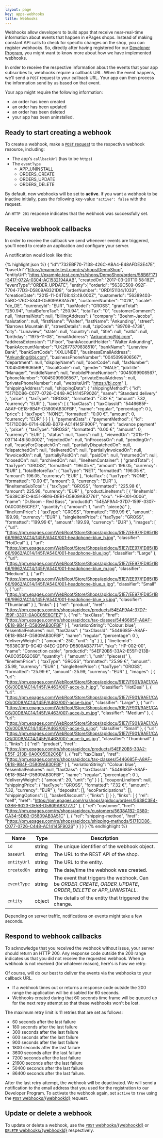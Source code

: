 ```yaml
---
layout: page
key: apps-webhooks
title: Webhooks
---
```


Webhooks allow developers to build apps that receive near-real-time information about events that happen in ePages shops.
Instead of making constant API calls to check for specific changes on the shop, you can register webhooks.
So, directly after having registered for our [Developer Program](/#modal-popup), you might want to know more about how we have implemented webhooks.

In order to receive the respective information about the events that your app subscribes to, webhooks require a callback URL.
When the event happens, we'll send a `POST` request to your callback URL.
Your app can then process the information send by us based on that event.

Your app might require the following information:

* an order has been created
* an order has been updated
* an order has been deleted
* your app has been uninstalled.

## Ready to start creating a webhook

To create a webhook, make a [`POST` request](page:apps-api-post-shopid-webhooks-information) to the respective webhook resource, including:

* The app's `callbackUrl` (has to be `https`)
* The `eventType`
    * APP_UNINSTALL
    * ORDERS_CREATE
    * ORDERS_UPDATE
    * ORDERS_DELETE

By default, new webhooks will be set to **active**.
If you want a webhook to be inactive initially, pass the following key-value `"active": false` with the request.

An `HTTP 201` response indicates that the webhook was successfully set.

## Receive webhook callbacks

In order to receive the callback we send whenever events are triggered, you’ll need to create an application and configure your server.

A notification would look like this:

{% highlight json %}
{
   "id":"732EBF70-7138-426C-ABA4-E48AFDE3E47E",
   "baseUrl":"https://example.test.com/rs/shops/DemoShop",
   "entityUrl":"https://example.test.com/rs/shops/DemoShop/orders/58B6F171-3417-072A-0304-AC1532194AAB",
   "createdOn":"2017-03-20T10:58:18Z",
   "eventType":"ORDER_UPDATE",
   "entity":{
     "orderId": "5639C509-092F-7704-77D3-D5809AB321D8",
     "orderNumber": "ORD151104/1033",
     "creationDate": "2015-11-04T08:42:49.000Z",
     "customerId": "56389403-55BC-176C-5343-D5809AB3A579",
     "customerNumber": "1028",
     "locale": "de_DE",
     "currencyId": "EUR",
     "taxModel": "GROSS",
     "grandTotal": "250.94",
     "totalBeforeTax": "250.94",
     "totalTax": "0",
     "customerComment": null,
     "internalNote": null,
     "billingAddress": {
       "company": "Boehm-Jacobs",
       "salutation": null,
       "firstName": "Walter",
       "lastName": "Ankunding",
       "street": "Barrows Mountain 8",
       "streetDetails": null,
       "zipCode": "89708-4738",
       "city": "Lunaview",
       "state": null,
       "country": null,
       "title": null,
       "vatId": null,
       "birthday": "1975-11-08",
       "emailAddress": "Ankunding@bj.com",
       "addressExtension": "1.Floor",
       "bankAccountHolder": "Walter Ankunding",
       "bankAccountNumber": "UK2677379838510",
       "bankName": "Lunaview Bank",
       "bankSortCode": "XXLUNBB",
       "businessEmailAddress": "Ankunding@bj.com",
       "businessPhoneNumber": "0045099906567",
       "department": null,
       "displayName": null,
       "doorCode": null,
       "faxNumber": "0045099906568",
       "fiscalCode": null,
       "gender": "MALE",
       "jobTitle": "Manager",
       "middleName": null,
       "mobilePhoneNumber": "0045099906567",
       "phoneNumber": "0045099906567",
       "privateEmailAddress": null,
       "privatePhoneNumber": null,
       "websiteUrl": "https://bj.com"
     },
     "shippingAddress": null,
     "shippingData": {
       "shippingMethod": {
         "id": "5171DD86-C077-0726-C448-AC14145F9026",
         "name": "Standard delivery"
       },
       "price": {
         "taxType": "GROSS",
         "formatted": "7.32 €",
         "amount": 7.32,
         "currency": "EUR"
       },
       "taxes": [
         {
           "taxClass": {
             "taxClassId": "5446685F-A8AF-0E18-9B4F-D5809AB30FBF",
             "name": "regular",
             "percentage": 0
           },
           "price": {
             "taxType": "NONE",
             "formatted": "0.00 €",
             "amount": 0,
             "currency": "EUR"
           }
         }
       ]
     },
     "paymentData": {
       "paymentMethod": {
         "id": "5171DD86-0714-8E9B-B079-AC14145F900F",
         "name": "advance payment"
       },
       "price": {
         "taxType": "GROSS",
         "formatted": "0.00 €",
         "amount": 0,
         "currency": "EUR"
       },
       "status": null,
       "taxes": null
     },
     "viewedOn": "2015-11-03T14:48:50.000Z",
     "rejectedOn": null,
     "inProcessOn": null,
     "pendingOn": null,
     "readyForDispatchOn": null,
     "partiallyDispatchedOn": null,
     "dispatchedOn": null,
     "deliveredOn": null,
     "partiallyInvoicedOn": null,
     "invoicedOn": null,
     "partiallyPaidOn": null,
     "paidOn": null,
     "returnedOn": null,
     "closedOn": null,
     "archivedOn": null,
     "lineItemContainer": {
       "grandTotal": {
         "taxType": "GROSS",
         "formatted": "196.05 €",
         "amount": 196.05,
         "currency": "EUR"
       },
       "totalBeforeTax": {
         "taxType": "NET",
         "formatted": "196.05 €",
         "amount": 196.05,
         "currency": "EUR"
       },
       "totalTax": {
         "taxType": "NONE",
         "formatted": "0.00 €",
         "amount": 0,
         "currency": "EUR"
       },
       "lineItemsSubTotal": {
         "taxType": "GROSS",
         "formatted": "225.98 €",
         "amount": 225.98,
         "currency": "EUR"
       },
       "productLineItems": [
         {
           "lineItemId": "5638C3FC-9451-9B16-DEB1-D5809AB37761",
           "sku": "HP-001-0006",
           "name": "Dr.Boom - Red Bass",
           "productId": "54EAF9A4-37D7-159F-3307-0A0C05E6CFE7",
           "quantity": {
             "amount": 1,
             "unit": "piece(s)"
           },
           "lineItemPrice": {
             "taxType": "GROSS",
             "formatted": "199.99 €",
             "amount": 199.99,
             "currency": "EUR"
           },
           "singleItemPrice": {
             "taxType": "GROSS",
             "formatted": "199.99 €",
             "amount": 199.99,
             "currency": "EUR"
           },
           "images": [
             {
               "url": "https://pm.epages.com/WebRoot/Store/Shops/apidocu/51E7/EE97/FD85/1B66/9962/AC14/145F/A540/001-headphone-blue_h.jpg",
               "classifier": "HotDeal"
             },
             {
               "url": "https://pm.epages.com/WebRoot/Store/Shops/apidocu/51E7/EE97/FD85/1B66/9962/AC14/145F/A540/001-headphone-blue.jpg",
               "classifier": "Large"
             },
             {
               "url": "https://pm.epages.com/WebRoot/Store/Shops/apidocu/51E7/EE97/FD85/1B66/9962/AC14/145F/A540/001-headphone-blue_m.jpg",
               "classifier": "Medium"
             },
             {
               "url": "https://pm.epages.com/WebRoot/Store/Shops/apidocu/51E7/EE97/FD85/1B66/9962/AC14/145F/A540/001-headphone-blue_s.jpg",
               "classifier": "Small"
             },
             {
               "url": "https://pm.epages.com/WebRoot/Store/Shops/apidocu/51E7/EE97/FD85/1B66/9962/AC14/145F/A540/001-headphone-blue_xs.jpg",
               "classifier": "Thumbnail"
             }
           ],
           "links": [
             {
               "rel": "product",
               "href": "https://pm.epages.com/rs/shops/apidocu/products/54EAF9A4-37D7-159F-3307-0A0C05E6CFE7"
             },
             {
               "rel": "taxClass",
               "href": "https://pm.epages.com/rs/shops/apidocu/tax-classes/5446685F-A8AF-0E18-9B4F-D5809AB30FBF"
             }
           ],
           "variationString": "Colour: blue",
           "essentialFeatures": null,
           "taxClass": {
             "taxClassId": "5446685F-A8AF-0E18-9B4F-D5809AB30FBF",
             "name": "regular",
             "percentage": 0
           },
           "deliveryWeight": {
             "amount": 250,
             "unit": "g"
           }
         },
         {
           "lineItemId": "5638C3FD-9C4D-84EC-2DF0-D5809AB37714",
           "sku": "HP-002-00",
           "name": "Connection cable",
           "productId": "54EF20B5-33A2-E55F-213B-0A0C05E62C6B",
           "quantity": {
             "amount": 1,
             "unit": "piece(s)"
           },
           "lineItemPrice": {
             "taxType": "GROSS",
             "formatted": "25.99 €",
             "amount": 25.99,
             "currency": "EUR"
           },
           "singleItemPrice": {
             "taxType": "GROSS",
             "formatted": "25.99 €",
             "amount": 25.99,
             "currency": "EUR"
           },
           "images": [
             {
               "url": "https://pm.epages.com/WebRoot/Store/Shops/apidocu/51E7/F901/9AE1/CAC6/00D8/AC14/145F/A463/007-acce-b_h.jpg",
               "classifier": "HotDeal"
             },
             {
               "url": "https://pm.epages.com/WebRoot/Store/Shops/apidocu/51E7/F901/9AE1/CAC6/00D8/AC14/145F/A463/007-acce-b.jpg",
               "classifier": "Large"
             },
             {
               "url": "https://pm.epages.com/WebRoot/Store/Shops/apidocu/51E7/F901/9AE1/CAC6/00D8/AC14/145F/A463/007-acce-b_m.jpg",
               "classifier": "Medium"
             },
             {
               "url": "https://pm.epages.com/WebRoot/Store/Shops/apidocu/51E7/F901/9AE1/CAC6/00D8/AC14/145F/A463/007-acce-b_s.jpg",
               "classifier": "Small"
             },
             {
               "url": "https://pm.epages.com/WebRoot/Store/Shops/apidocu/51E7/F901/9AE1/CAC6/00D8/AC14/145F/A463/007-acce-b_xs.jpg",
               "classifier": "Thumbnail"
             }
           ],
           "links": [
             {
               "rel": "product",
               "href": "https://pm.epages.com/rs/shops/apidocu/products/54EF20B5-33A2-E55F-213B-0A0C05E62C6B"
             },
             {
               "rel": "taxClass",
               "href": "https://pm.epages.com/rs/shops/apidocu/tax-classes/5446685F-A8AF-0E18-9B4F-D5809AB30FBF"
             }
           ],
           "variationString": "Colour: blue",
           "essentialFeatures": null,
           "taxClass": {
             "taxClassId": "5446685F-A8AF-0E18-9B4F-D5809AB30FBF",
             "name": "regular",
             "percentage": 0
           },
           "deliveryWeight": {
             "amount": 20,
             "unit": "g"
           }
         }
       ],
       "couponLineItem": null,
       "shippingPrice": {
         "taxType": "GROSS",
         "formatted": "7.32 €",
         "amount": 7.32,
         "currency": "EUR"
       },
       "deposits": [],
       "ecoParticipations": [],
       "shippingOptions": [],
       "basketDiscount": {
         "links": []
       }
     },
     "links": [
       {
         "rel": "self",
         "href": "https://pm.epages.com/rs/shops/apidocu/orders/5638C3E4-03B6-9023-DE5B-D5809AB3777D"
       },
       {
         "rel": "customer",
         "href": "https://pm.epages.com/rs/shops/apidocu/customers/5638A1B2-0580-CA34-5DB3-D5809AB3A51C"
       },
       {
         "rel": "shipping-method",
         "href": "https://pm.epages.com/rs/shops/apidocu/shipping-methods/5171DD86-C077-0726-C448-AC14145F9026"
       }
     ]
   }
}
{% endhighlight %}

| Name      | Type      | Description    |
|---------------|---------------| -------|
| `id`   | string | The unique identifier of the webhook object. |
| `baseUrl`   | string | The URL to the REST API of the shop. |
| `entityUrl`   | string | The URL to the entity. |
| `createdOn`  | string | The date/time the webhook was created. |
| `eventType`  | string | The event that triggers the webhook. Can be *ORDER_CREATE*, *ORDER_UPDATE*, *ORDER_DELETE* or *APP_UNINSTALL*. |
| `entity`   | object | The details of the entity that triggered the change.  |

Depending on server traffic, notifications on events might take a few seconds.

## Respond to webhook callbacks

To acknowledge that you received the webhook without issue, your server should return an HTTP 200.
Any response code outside the 200 range indicates us that you did not receive the requested webhook.
When a webhook is not received (for whatever reason), here's is how we retry:

Of course, will do our best to deliver the events via the webhooks to your callback URL.

* If a webhook times out or returns a response code outside the 200 range the application will be disabled for 60 seconds.
* Webhooks created during that 60 seconds time frame will be queued up for the next retry attempt so that these webhooks won't be lost.

The maximum retry limit is 11 retries that are set as follows:

* 60 seconds after the last failure
* 180 seconds after the last failure
* 300 seconds after the last failure
* 600 seconds after the last failure
* 900 seconds after the last failure
* 1800 seconds after the last failure
* 3600 seconds after the last failure
* 7200 seconds after the last failure
* 21600 seconds after the last failure
* 50400 seconds after the last failure
* 86400 seconds after the last failure.

After the last retry attempt, the webhook will be deactivated.
We will send a notification to the email address that you used for the registration to our Developer Program.
To activate the webhook again, set `active` to `true` using the [`POST` webhooks/{webhookId}](page:apps-api-post-shopid-webhooks-webhookid-information) request.

## Update or delete a webhook

To update or delete a webhook, use the [`POST` webhooks/{webhookId}](page:apps-api-post-shopid-webhooks-webhookid-information) or [`DELETE` webhooks/{webhookId}](page:apps-api-delete-shopid-webhooks-webhookid-information) respectively.
